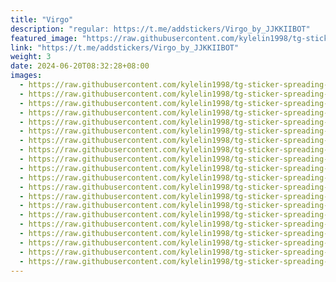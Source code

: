 ```yaml
---
title: "Virgo"
description: "regular: https://t.me/addstickers/Virgo_by_JJKKIIBOT"
featured_image: "https://raw.githubusercontent.com/kylelin1998/tg-sticker-spreading-worldwide-images/main/img/9f0b07b7-c7b9-48a3-826b-80c8ee5e831e.jpg"
link: "https://t.me/addstickers/Virgo_by_JJKKIIBOT"
weight: 3
date: 2024-06-20T08:32:28+08:00
images:
  - https://raw.githubusercontent.com/kylelin1998/tg-sticker-spreading-worldwide-images/main/img/9f0b07b7-c7b9-48a3-826b-80c8ee5e831e.jpg
  - https://raw.githubusercontent.com/kylelin1998/tg-sticker-spreading-worldwide-images/main/img/2ff6ac1e-939b-4798-ac1d-8d824f73dbec.jpg
  - https://raw.githubusercontent.com/kylelin1998/tg-sticker-spreading-worldwide-images/main/img/24f59f97-a30c-4c4f-9fbf-fe69c69aeacd.jpg
  - https://raw.githubusercontent.com/kylelin1998/tg-sticker-spreading-worldwide-images/main/img/c58410a5-d774-4a6c-8322-307eeb092977.jpg
  - https://raw.githubusercontent.com/kylelin1998/tg-sticker-spreading-worldwide-images/main/img/6aa827a7-3c61-4325-916a-a2859278aa30.jpg
  - https://raw.githubusercontent.com/kylelin1998/tg-sticker-spreading-worldwide-images/main/img/22a0d549-63c4-4d4b-b118-3c6a56fec9e5.jpg
  - https://raw.githubusercontent.com/kylelin1998/tg-sticker-spreading-worldwide-images/main/img/e2712d7d-8513-4bf9-aa2e-6d9e7548b7b9.jpg
  - https://raw.githubusercontent.com/kylelin1998/tg-sticker-spreading-worldwide-images/main/img/c46c075c-2e0c-4528-97e9-f19052263d91.jpg
  - https://raw.githubusercontent.com/kylelin1998/tg-sticker-spreading-worldwide-images/main/img/ada6571c-d619-454c-a05a-a66e04b88f52.jpg
  - https://raw.githubusercontent.com/kylelin1998/tg-sticker-spreading-worldwide-images/main/img/30bd6bf8-4411-4923-b7d6-4cdbac6c4c2b.jpg
  - https://raw.githubusercontent.com/kylelin1998/tg-sticker-spreading-worldwide-images/main/img/35c77d1b-42da-4b53-a868-dae322b3b24b.jpg
  - https://raw.githubusercontent.com/kylelin1998/tg-sticker-spreading-worldwide-images/main/img/46d6ac0b-616c-4439-a8b6-ba0d0a028802.jpg
  - https://raw.githubusercontent.com/kylelin1998/tg-sticker-spreading-worldwide-images/main/img/482a2cb9-2b73-4321-ac2c-ec727a99f419.jpg
  - https://raw.githubusercontent.com/kylelin1998/tg-sticker-spreading-worldwide-images/main/img/cb6421d1-76f7-4469-a0bb-570b75f1eded.jpg
  - https://raw.githubusercontent.com/kylelin1998/tg-sticker-spreading-worldwide-images/main/img/e1abe315-7332-4e58-9e4d-e35cc4397701.jpg
  - https://raw.githubusercontent.com/kylelin1998/tg-sticker-spreading-worldwide-images/main/img/deecd288-4a91-4b2b-a94b-2588bc96dfa7.jpg
  - https://raw.githubusercontent.com/kylelin1998/tg-sticker-spreading-worldwide-images/main/img/80d4e978-c01f-454e-92a6-9715a8637801.jpg
  - https://raw.githubusercontent.com/kylelin1998/tg-sticker-spreading-worldwide-images/main/img/d304c747-e84c-4b0a-86d2-964620bde4ac.jpg
  - https://raw.githubusercontent.com/kylelin1998/tg-sticker-spreading-worldwide-images/main/img/bb17c3a5-4581-44af-9fc0-732def2574be.jpg
  - https://raw.githubusercontent.com/kylelin1998/tg-sticker-spreading-worldwide-images/main/img/00694fe8-1a11-40c0-ad2a-3f291b2047cd.jpg
---
```

